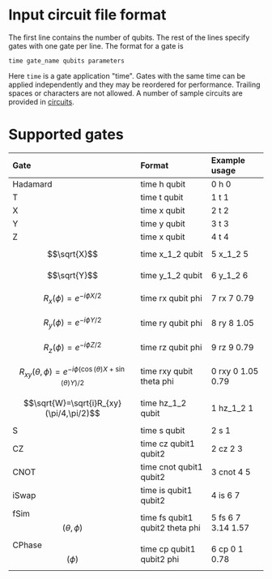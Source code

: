 #  Input circuit file format

The first line contains the number of qubits. The rest of the lines specify
gates with one gate per line. The format for a gate is

```
time gate_name qubits parameters
```

Here `time` is a gate application "time". Gates with the same time can be
applied independently and they may be reordered for performance. Trailing
spaces or characters are not allowed. A number of sample circuits are provided
in [circuits](circuits).

# Supported gates

Gate                                                              | Format                          | Example usage
:---------------------------------------------------------------- | :------------------------------ | :------------------
Hadamard                                                          | time h qubit                    | 0 h 0
T                                                                 | time t qubit                    | 1 t 1
X                                                                 | time x qubit                    | 2 t 2
Y                                                                 | time y qubit                    | 3 t 3
Z                                                                 | time x qubit                    | 4 t 4
$$\sqrt{X}$$                                                      | time x_1_2 qubit                | 5 x_1_2 5
$$\sqrt{Y}$$                                                      | time y_1_2 qubit                | 6 y_1_2 6
$$R_x(\phi)=e^{-i\phi X/2}$$                                      | time rx qubit phi               | 7 rx 7 0.79
$$R_y(\phi)=e^{-i\phi Y/2}$$                                      | time ry qubit phi               | 8 ry 8 1.05
$$R_z(\phi)=e^{-i\phi Z/2}$$                                      | time rz qubit phi               | 9 rz 9 0.79
$$R_{xy}(\theta,\phi)=e^{-i\phi(\cos(\theta)X+\sin(\theta)Y)/2}$$ | time rxy qubit theta phi        | 0 rxy 0 1.05 0.79
$$\sqrt{W}=\sqrt{i}R_{xy}(\pi/4,\pi/2)$$                          | time hz_1_2 qubit               | 1 hz_1_2 1
S                                                                 | time s qubit                    | 2 s 1
CZ                                                                | time cz qubit1 qubit2           | 2 cz 2 3
CNOT                                                              | time cnot qubit1 qubit2         | 3 cnot 4 5
iSwap                                                             | time is qubit1 qubit2           | 4 is 6 7
fSim$$(\theta,\phi)$$                                             | time fs qubit1 qubit2 theta phi | 5 fs 6 7 3.14 1.57
CPhase$$(\phi)$$                                                  | time cp qubit1 qubit2 phi       | 6 cp 0 1 0.78
